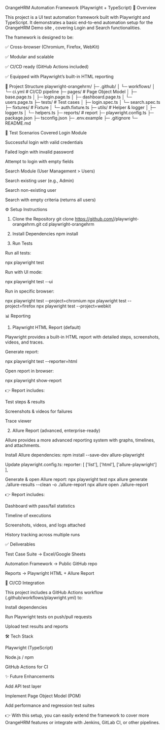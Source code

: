 OrangeHRM Automation Framework (Playwright + TypeScript)
📌 Overview

This project is a UI test automation framework built with Playwright
 and TypeScript.
It demonstrates a basic end-to-end automation setup for the OrangeHRM Demo site
, covering Login and Search functionalities.

The framework is designed to be:

✅ Cross-browser (Chromium, Firefox, WebKit)

✅ Modular and scalable

✅ CI/CD ready (GitHub Actions included)

✅ Equipped with Playwright’s built-in HTML reporting

📂 Project Structure
playwright-orangehrm/
├─ .github/
│  └─ workflows/
│     └─ ci.yml             # CI/CD pipeline
├─ pages/                   # Page Object Model
│  ├─ base.page.ts
│  ├─ login.page.ts
│  ├─ dashboard.page.ts
│  └─ users.page.ts
├─ tests/                   # Test cases
│  ├─ login.spec.ts
│  └─ search.spec.ts
├─ fixtures/                # Fixture 
│  └─ auth.fixture.ts
├─ utils/                   # Helper & logger
│  ├─ logger.ts
│  └─ helpers.ts
├─ reports/                 # report 
├─ playwright.config.ts
├─ package.json
├─ tsconfig.json
├─ .env.example
├─ .gitignore
└─ README.md

🧪 Test Scenarios Covered
Login Module

Successful login with valid credentials

Failed login with invalid password

Attempt to login with empty fields

Search Module (User Management > Users)

Search existing user (e.g., Admin)

Search non-existing user

Search with empty criteria (returns all users)

⚙️ Setup Instructions
1. Clone the Repository
git clone https://github.com/<your-username>/playwright-orangehrm.git
cd playwright-orangehrm

2. Install Dependencies
npm install

3. Run Tests

Run all tests:

npx playwright test


Run with UI mode:

npx playwright test --ui


Run in specific browser:

npx playwright test --project=chromium
npx playwright test --project=firefox
npx playwright test --project=webkit

📊 Reporting

1. Playwright HTML Report (default)

Playwright provides a built-in HTML report with detailed steps, screenshots, videos, and traces.

Generate report:

npx playwright test --reporter=html


Open report in browser:

npx playwright show-report


👉 Report includes:

Test steps & results

Screenshots & videos for failures

Trace viewer

2. Allure Report (advanced, enterprise-ready)

Allure provides a more advanced reporting system with graphs, timelines, and attachments.

Install Allure dependencies:
npm install --save-dev allure-playwright

Update playwright.config.ts:
reporter: [
  ['list'],
  ['html'],
  ['allure-playwright']
],

Generate & open Allure report:
npx playwright test
npx allure generate ./allure-results --clean -o ./allure-report
npx allure open ./allure-report


👉 Report includes:

Dashboard with pass/fail statistics

Timeline of executions

Screenshots, videos, and logs attached

History tracking across multiple runs

✅ Deliverables

Test Case Suite → Excel/Google Sheets

Automation Framework → Public GitHub repo

Reports → Playwright HTML + Allure Report

🚀 CI/CD Integration

This project includes a GitHub Actions workflow (.github/workflows/playwright.yml) to:

Install dependencies

Run Playwright tests on push/pull requests

Upload test results and reports

🛠️ Tech Stack

Playwright (TypeScript)

Node.js / npm

GitHub Actions for CI

✨ Future Enhancements

Add API test layer

Implement Page Object Model (POM)

Add performance and regression test suites

👉 With this setup, you can easily extend the framework to cover more OrangeHRM features or integrate with Jenkins, GitLab CI, or other pipelines.